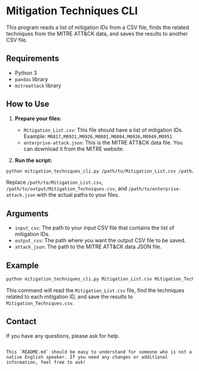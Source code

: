 

# Mitigation Techniques CLI

This program reads a list of mitigation IDs from a CSV file, finds the related techniques from the MITRE ATT&CK data, and saves the results to another CSV file.

## Requirements

- Python 3
- `pandas` library
- `mitreattack` library



## How to Use

1. **Prepare your files:**
   - `Mitigation_List.csv`: This file should have a list of mitigation IDs. Example: `M0817,M0931,M0926,M0801,M0804,M0936,M0949,M0951`
   - `enterprise-attack.json`: This is the MITRE ATT&CK data file. You can download it from the MITRE website.

2. **Run the script:**

```sh
python mitigation_techniques_cli.py /path/to/Mitigation_List.csv /path/to/output/Mitigation_Techniques.csv /path/to/enterprise-attack.json
```

Replace `/path/to/Mitigation_List.csv`, `/path/to/output/Mitigation_Techniques.csv`, and `/path/to/enterprise-attack.json` with the actual paths to your files.

## Arguments

- `input_csv`: The path to your input CSV file that contains the list of mitigation IDs.
- `output_csv`: The path where you want the output CSV file to be saved.
- `attack_json`: The path to the MITRE ATT&CK data JSON file.

## Example

```sh
python mitigation_techniques_cli.py Mitigation_List.csv Mitigation_Techniques.csv enterprise-attack.json
```

This command will read the `Mitigation_List.csv` file, find the techniques related to each mitigation ID, and save the results to `Mitigation_Techniques.csv`.

## Contact

If you have any questions, please ask for help.
```

This `README.md` should be easy to understand for someone who is not a native English speaker. If you need any changes or additional information, feel free to ask!
